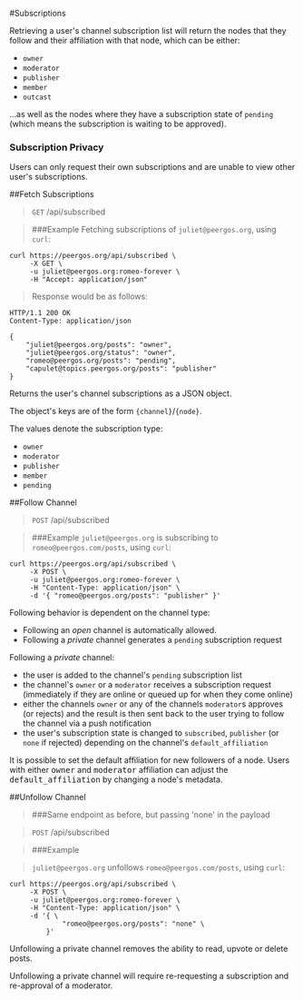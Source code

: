 #Subscriptions

Retrieving a user's channel subscription list will return the nodes that they follow and their affiliation with that node, which can be either:

* `owner`
* `moderator`
* `publisher`
* `member`
* `outcast`

...as well as the nodes where they have a subscription state of `pending` (which means the subscription is waiting to be approved).

### Subscription Privacy

Users can only request their own subscriptions and are unable to view other user's subscriptions.

##Fetch Subscriptions

> `GET` /api/subscribed

> ###Example
> Fetching subscriptions of `juliet@peergos.org`, using `curl`:

```shell
curl https://peergos.org/api/subscribed \
     -X GET \
     -u juliet@peergos.org:romeo-forever \
     -H "Accept: application/json"
```

> Response would be as follows:

```shell
HTTP/1.1 200 OK
Content-Type: application/json

{
    "juliet@peergos.org/posts": "owner",
    "juliet@peergos.org/status": "owner",
    "romeo@peergos.org/posts": "pending",
    "capulet@topics.peergos.org/posts": "publisher"
}
```

Returns the user's channel subscriptions as a JSON object.

The object's keys are of the form `{channel}`/`{node}`.

The values denote the subscription type:

* `owner`
* `moderator`
* `publisher`
* `member`
* `pending`

##Follow Channel

> `POST` /api/subscribed

> ###Example
> `juliet@peergos.org` is subscribing to `romeo@peergos.com/posts`, using `curl`:

```shell
curl https://peergos.org/api/subscribed \
     -X POST \
     -u juliet@peergos.org:romeo-forever \
     -H "Content-Type: application/json" \
     -d '{ "romeo@peergos.org/posts": "publisher" }'
```

Following behavior is dependent on the channel type:

* Following an _open_ channel is automatically allowed.
* Following a _private_ channel generates a `pending` subscription request

Following a _private_ channel:

* the user is added to the channel's `pending` subscription list
* the channel's `owner` or a `moderator` receives a subscription request (immediately if they are online or queued up for when they come online)
* either the channels `owner` or any of the channels `moderator`s approves (or rejects) and the result is then sent back to the user trying to follow the channel via a push notification
* the user's subscription state is changed to `subscribed`, `publisher` (or `none` if rejected) depending on the channel's `default_affiliation` 

<aside>It is possible to set the default affiliation for new followers of a node. Users with either <kbd>owner</kbd> and <kbd>moderator</kbd> affiliation can adjust the <kbd>default_affiliation</kbd> by changing a node's metadata.</aside>

##Unfollow Channel

> ###Same endpoint as before, but passing 'none' in the payload

> `POST` /api/subscribed

> ###Example

> `juliet@peergos.org` unfollows `romeo@peergos.com/posts`, using `curl`:

```shell
curl https://peergos.org/api/subscribed \
     -X POST \
     -u juliet@peergos.org:romeo-forever \
     -H "Content-Type: application/json" \
     -d '{ \
             "romeo@peergos.org/posts": "none" \
         }'
```

Unfollowing a private channel removes the ability to read, upvote or delete posts. 

Unfollowing a private channel will require re-requesting a subscription and re-approval of a moderator. 

